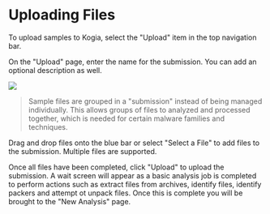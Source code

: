 # Uploading Files

To upload samples to Kogia, select the "Upload" item in the top navigation bar.

On the "Upload" page, enter the name for the submission. You can add an optional description as well.

![](/images/upload_screen.png)

> Sample files are grouped in a "submission" instead of being managed individually. This allows groups of files to analyzed and processed together, which is needed for certain malware families and techniques.

Drag and drop files onto the blue bar or select "Select a File" to add files to the submission. Multiple files are supported.

Once all files have been completed, click "Upload" to upload the submission. A wait screen will appear as a basic analysis job is completed to perform actions such as extract files from archives, identify files, identify packers and attempt ot unpack files. Once this is complete you will be brought to the "New Analysis" page.